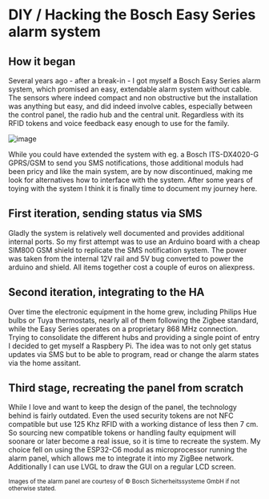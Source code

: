 # DIY / Hacking the Bosch Easy Series alarm system
## How it began
Several years ago - after a break-in - I got myself a Bosch Easy Series alarm system, which promised an easy, extendable alarm system without cable. The sensors where indeed compact and non obstructive but the installation was anything but easy, and did indeed involve cables, especially between the control panel, the radio hub and the central unit. Regardless with its RFID tokens and voice feedback easy enough to use for the family.

![image](https://github.com/user-attachments/assets/bb482f8f-9ae0-40af-8f41-db5cfea1d02e)

While you could have extended the system with eg. a Bosch ITS-DX4020-G GPRS/GSM to send you SMS notifications, those additional moduls had been pricy and like the main system, are by now discontinued, making me look for alternatives how to interface with the system. After some years of toying with the system I think it is finally time to document my journey here.

## First iteration, sending status via SMS
Gladly the system is relatively well documented and provides additional internal ports. So my first attempt was to use an Arduino board with a cheap SIM800 GSM shield to replicate the SMS notification system. The power was taken from the internal 12V rail and 5V bug converted to power the arduino and shield. All items together cost a couple of euros on aliexpress.

## Second iteration, integrating to the HA
Over time the electronic equipment in the home grew, including Philips Hue bulbs or Tuya thermostats, nearly all of them following the Zigbee standard, while the Easy Series operates on a proprietary 868 MHz connection. Trying to consolidate the different hubs and providing a single point of entry I decided to get myself a Raspbery Pi. The idea was to not only get status updates via SMS but to be able to program, read or change the alarm states via the home assitant.

## Third stage, recreating the panel from scratch
While I love and want to keep the design of the panel, the technology behind is fairly outdated. Even the used security tokens are not NFC compatible but use 125 Khz RFID with a working distance of less then 7 cm. So sourcing new compatible tokens or handling faulty equipment will soonare or later become a real issue, so it is time to recreate the system. My choice fell on using the ESP32-C6 modul as microprocessor running the alarm panel, which allows me to integrate it into my ZigBee network. Additionally I can use LVGL to draw the GUI on a regular LCD screen. 

<sup>Images of the alarm panel are courtesy of © Bosch Sicherheitssysteme GmbH if not otherwise stated.</sup>
